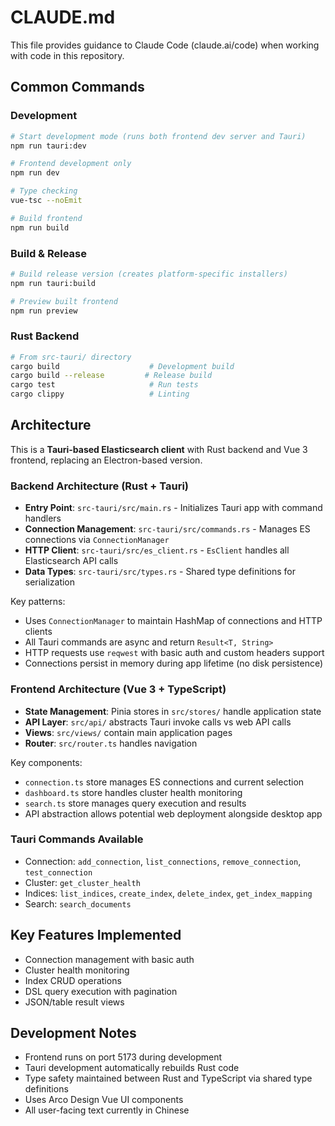 # CLAUDE.md

This file provides guidance to Claude Code (claude.ai/code) when working with code in this repository.

## Common Commands

### Development
```bash
# Start development mode (runs both frontend dev server and Tauri)
npm run tauri:dev

# Frontend development only
npm run dev

# Type checking
vue-tsc --noEmit

# Build frontend
npm run build
```

### Build & Release
```bash
# Build release version (creates platform-specific installers)
npm run tauri:build

# Preview built frontend
npm run preview
```

### Rust Backend
```bash
# From src-tauri/ directory
cargo build                    # Development build
cargo build --release         # Release build
cargo test                     # Run tests
cargo clippy                   # Linting
```

## Architecture

This is a **Tauri-based Elasticsearch client** with Rust backend and Vue 3 frontend, replacing an Electron-based version.

### Backend Architecture (Rust + Tauri)
- **Entry Point**: `src-tauri/src/main.rs` - Initializes Tauri app with command handlers
- **Connection Management**: `src-tauri/src/commands.rs` - Manages ES connections via `ConnectionManager`
- **HTTP Client**: `src-tauri/src/es_client.rs` - `EsClient` handles all Elasticsearch API calls
- **Data Types**: `src-tauri/src/types.rs` - Shared type definitions for serialization

Key patterns:
- Uses `ConnectionManager` to maintain HashMap of connections and HTTP clients
- All Tauri commands are async and return `Result<T, String>`
- HTTP requests use `reqwest` with basic auth and custom headers support
- Connections persist in memory during app lifetime (no disk persistence)

### Frontend Architecture (Vue 3 + TypeScript)
- **State Management**: Pinia stores in `src/stores/` handle application state
- **API Layer**: `src/api/` abstracts Tauri invoke calls vs web API calls
- **Views**: `src/views/` contain main application pages
- **Router**: `src/router.ts` handles navigation

Key components:
- `connection.ts` store manages ES connections and current selection
- `dashboard.ts` store handles cluster health monitoring  
- `search.ts` store manages query execution and results
- API abstraction allows potential web deployment alongside desktop app

### Tauri Commands Available
- Connection: `add_connection`, `list_connections`, `remove_connection`, `test_connection`
- Cluster: `get_cluster_health`
- Indices: `list_indices`, `create_index`, `delete_index`, `get_index_mapping`
- Search: `search_documents`

## Key Features Implemented
- Connection management with basic auth
- Cluster health monitoring
- Index CRUD operations
- DSL query execution with pagination
- JSON/table result views

## Development Notes
- Frontend runs on port 5173 during development
- Tauri development automatically rebuilds Rust code
- Type safety maintained between Rust and TypeScript via shared type definitions
- Uses Arco Design Vue UI components
- All user-facing text currently in Chinese